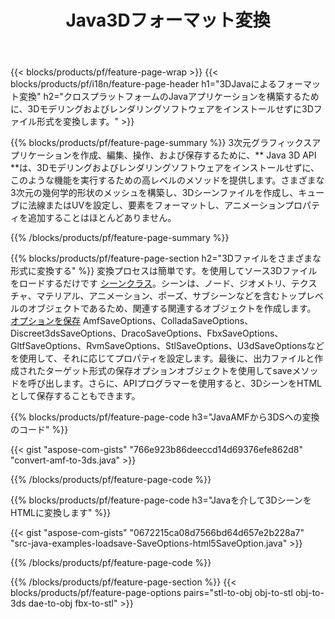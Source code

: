 ﻿---
title: Java3Dフォーマット変換
url: /ja/java/conversion/
description: 3D形式を変換しますamf3dsamf ase att dae drc dxf fbx gltf jt obj ply rvm stl u3d usdz usd vrmlxJavaライブラリを介して数行のJavaコードを使用します。
---
{{< blocks/products/pf/feature-page-wrap >}}
{{< blocks/products/pf/i18n/feature-page-header h1="3DJavaによるフォーマット変換" h2="クロスプラットフォームのJavaアプリケーションを構築するために、3Dモデリングおよびレンダリングソフトウェアをインストールせずに3Dファイル形式を変換します。" >}}

{{% blocks/products/pf/feature-page-summary %}}
3次元グラフィックスアプリケーションを作成、編集、操作、および保存するために、** Java 3D API **は、3Dモデリングおよびレンダリングソフトウェアをインストールせずに、このような機能を実行するための高レベルのメソッドを提供します。さまざまな3次元の幾何学的形状のメッシュを構築し、3Dシーンファイルを作成し、キューブに法線またはUVを設定し、要素をフォーマットし、アニメーションプロパティを追加することはほとんどありません。 

{{% /blocks/products/pf/feature-page-summary %}}

{{% blocks/products/pf/feature-page-section h2="3Dファイルをさまざまな形式に変換する" %}}
変換プロセスは簡単です。を使用してソース3Dファイルをロードするだけです [シーンクラス](https://apireference.aspose.com/3d/java/com.aspose.threed/Scene)。シーンは、ノード、ジオメトリ、テクスチャ、マテリアル、アニメーション、ポーズ、サブシーンなどを含むトップレベルのオブジェクトであるため、関連する関連するオブジェクトを作成します。 [オプションを保存](https://apireference.aspose.com/3d/java/com.aspose.threed/SaveOptions) AmfSaveOptions、ColladaSaveOptions、Discreet3dsSaveOptions、DracoSaveOptions、FbxSaveOptions、GltfSaveOptions、RvmSaveOptions、StlSaveOptions、U3dSaveOptionsなどを使用して、それに応じてプロパティを設定します。最後に、出力ファイルと作成されたターゲット形式の保存オプションオブジェクトを使用してsaveメソッドを呼び出します。さらに、APIプログラマーを使用すると、3DシーンをHTMLとして保存することもできます。


{{% blocks/products/pf/feature-page-code h3="JavaAMFから3DSへの変換のコード" %}}

{{< gist "aspose-com-gists" "766e923b86deeccd14d69376efe862d8" "convert-amf-to-3ds.java" >}}

{{% /blocks/products/pf/feature-page-code %}}


{{% blocks/products/pf/feature-page-code h3="Javaを介して3DシーンをHTMLに変換します" %}}

{{< gist "aspose-com-gists" "0672215ca08d7566bd64d657e2b228a7" "src-java-examples-loadsave-SaveOptions-html5SaveOption.java" >}}

{{% /blocks/products/pf/feature-page-code %}}

{{% /blocks/products/pf/feature-page-section %}}
{{< blocks/products/pf/feature-page-options pairs="stl-to-obj obj-to-stl obj-to-3ds dae-to-obj fbx-to-stl" >}}